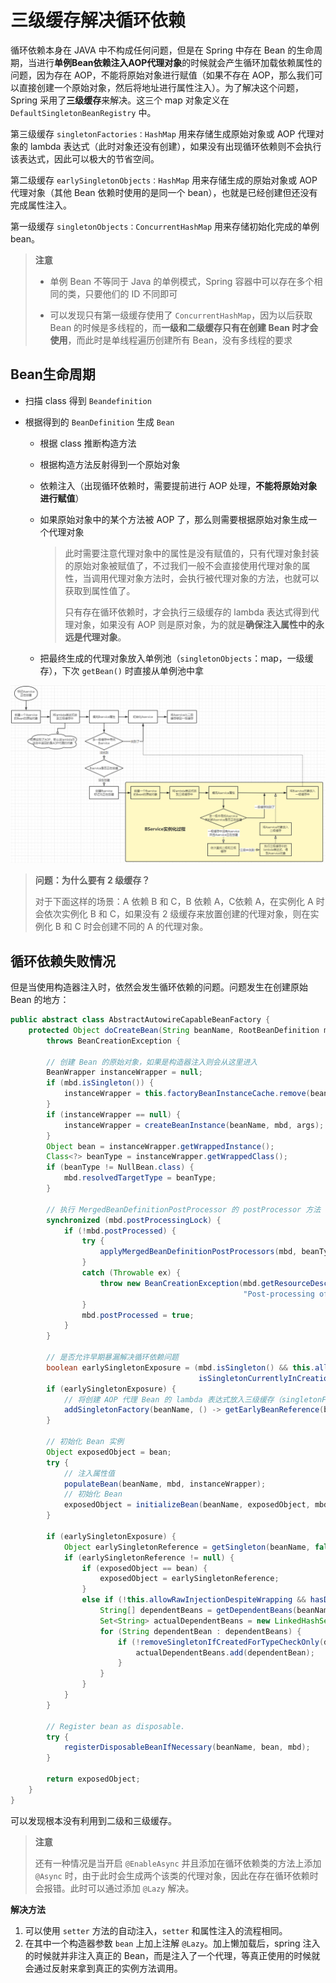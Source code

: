 # 三级缓存解决循环依赖

循环依赖本身在 JAVA 中不构成任何问题，但是在 Spring 中存在 Bean 的生命周期，当进行**单例Bean依赖注入AOP代理对象**的时候就会产生循环加载依赖属性的问题，因为存在 AOP，不能将原始对象进行赋值（如果不存在 AOP，那么我们可以直接创建一个原始对象，然后将地址进行属性注入）。为了解决这个问题，Spring 采用了**三级缓存**来解决。这三个 map 对象定义在 `DefaultSingletonBeanRegistry` 中。

第三级缓存 `singletonFactories：HashMap` 用来存储生成原始对象或 AOP 代理对象的 lambda 表达式（此时对象还没有创建），如果没有出现循环依赖则不会执行该表达式，因此可以极大的节省空间。

第二级缓存 `earlySingletonObjects：HashMap` 用来存储生成的原始对象或 AOP 代理对象（其他 Bean 依赖时使用的是同一个 bean），也就是已经创建但还没有完成属性注入。

第一级缓存 `singletonObjects：ConcurrentHashMap` 用来存储初始化完成的单例 bean。

> **注意**
>
> - 单例 Bean 不等同于 Java 的单例模式，Spring 容器中可以存在多个相同的类，只要他们的 ID 不同即可
>
> - 可以发现只有第一级缓存使用了 `ConcurrentHashMap`，因为以后获取 Bean 的时候是多线程的，而**一级和二级缓存只有在创建 Bean 时才会使用**，而此时是单线程遍历创建所有 Bean，没有多线程的要求

## Bean生命周期

- 扫描 class 得到 `Beandefinition`

- 根据得到的 `BeanDefinition` 生成 `Bean`
  - 根据 class 推断构造方法
  
  - 根据构造方法反射得到一个原始对象
  
  - 依赖注入（出现循环依赖时，需要提前进行 AOP 处理，**不能将原始对象进行赋值**）
  
  - 如果原始对象中的某个方法被 AOP 了，那么则需要根据原始对象生成一个代理对象
  
    > 此时需要注意代理对象中的属性是没有赋值的，只有代理对象封装的原始对象被赋值了，不过我们一般不会直接使用代理对象的属性，当调用代理对象方法时，会执行被代理对象的方法，也就可以获取到属性值了。
    >
    > 只有存在循环依赖时，才会执行三级缓存的 lambda 表达式得到代理对象，如果没有 AOP 则是原对象，为的就是**确保注入属性中的永远是代理对象**。
  
  - 把最终生成的代理对象放入单例池（`singletonObjects`：map，一级缓存），下次 `getBean()` 时直接从单例池中拿

<img src="https://raw.githubusercontent.com/Famezyy/picture/master/notePictureBed/image-20220609180857028-6e5182c0c7877a08c9efc77302cfa467-458e66.png" alt="image-20220609180857028" style="zoom:80%;" />

> **问题：为什么要有 2 级缓存？**
>
> 对于下面这样的场景：A 依赖 B 和 C，B 依赖 A，C依赖 A，在实例化 A 时会依次实例化 B 和 C，如果没有 2 级缓存来放置创建的代理对象，则在实例化 B 和 C 时会创建不同的 A 的代理对象。

## 循环依赖失败情况

但是当使用构造器注入时，依然会发生循环依赖的问题。问题发生在创建原始 Bean 的地方：

```java
public abstract class AbstractAutowireCapableBeanFactory {
    protected Object doCreateBean(String beanName, RootBeanDefinition mbd, @Nullable Object[] args)
        throws BeanCreationException {

        // 创建 Bean 的原始对象，如果是构造器注入则会从这里进入
        BeanWrapper instanceWrapper = null;
        if (mbd.isSingleton()) {
            instanceWrapper = this.factoryBeanInstanceCache.remove(beanName);
        }
        if (instanceWrapper == null) {
            instanceWrapper = createBeanInstance(beanName, mbd, args);
        }
        Object bean = instanceWrapper.getWrappedInstance();
        Class<?> beanType = instanceWrapper.getWrappedClass();
        if (beanType != NullBean.class) {
            mbd.resolvedTargetType = beanType;
        }

        // 执行 MergedBeanDefinitionPostProcessor 的 postProcessor 方法
        synchronized (mbd.postProcessingLock) {
            if (!mbd.postProcessed) {
                try {
                    applyMergedBeanDefinitionPostProcessors(mbd, beanType, beanName);
                }
                catch (Throwable ex) {
                    throw new BeanCreationException(mbd.getResourceDescription(), beanName,
                                                    "Post-processing of merged bean definition failed", ex);
                }
                mbd.postProcessed = true;
            }
        }

        // 是否允许早期暴漏解决循环依赖问题
        boolean earlySingletonExposure = (mbd.isSingleton() && this.allowCircularReferences &&
                                          isSingletonCurrentlyInCreation(beanName));
        if (earlySingletonExposure) {
            // 将创建 AOP 代理 Bean 的 lambda 表达式放入三级缓存（singletonFactories）中
            addSingletonFactory(beanName, () -> getEarlyBeanReference(beanName, mbd, bean));
        }

        // 初始化 Bean 实例
        Object exposedObject = bean;
        try {
            // 注入属性值
            populateBean(beanName, mbd, instanceWrapper);
            // 初始化 Bean
            exposedObject = initializeBean(beanName, exposedObject, mbd);
        }

        if (earlySingletonExposure) {
            Object earlySingletonReference = getSingleton(beanName, false);
            if (earlySingletonReference != null) {
                if (exposedObject == bean) {
                    exposedObject = earlySingletonReference;
                }
                else if (!this.allowRawInjectionDespiteWrapping && hasDependentBean(beanName)) {
                    String[] dependentBeans = getDependentBeans(beanName);
                    Set<String> actualDependentBeans = new LinkedHashSet<>(dependentBeans.length);
                    for (String dependentBean : dependentBeans) {
                        if (!removeSingletonIfCreatedForTypeCheckOnly(dependentBean)) {
                            actualDependentBeans.add(dependentBean);
                        }
                    }
                }
            }
        }

        // Register bean as disposable.
        try {
            registerDisposableBeanIfNecessary(beanName, bean, mbd);
        }

        return exposedObject;
    }
}
```

可以发现根本没有利用到二级和三级缓存。

> **注意**
>
> 还有一种情况是当开启 `@EnableAsync` 并且添加在循环依赖类的方法上添加 `@Async` 时，由于此时会生成两个该类的代理对象，因此在存在循环依赖时会报错。此时可以通过添加 `@Lazy` 解决。

**解决方法**

1. 可以使用 `setter` 方法的自动注入，`setter` 和属性注入的流程相同。
2. 在其中一个构造器参数 `bean` 上加上注解 `@Lazy`。加上懒加载后，spring 注入的时候就并非注入真正的 Bean，而是注入了一个代理，等真正使用的时候就会通过反射来拿到真正的实例方法调用。

